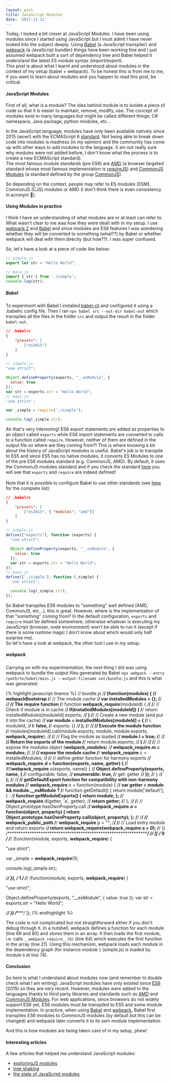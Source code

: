 ```yaml
---
layout: post
title: JavaScript Modules
date: '2017-11-21'
---
```


Today, I looked a bit closer at JavaScript Modules. I have been using modules since I started using JavaScript but I must admit I have never looked into the subject deeply. Using [Babel](https://babeljs.io/) (a JavaScript transpiler) and [webpack](https://webpack.js.org/) (a JavaScript bundler) things have been working fine and I just assumed webpack built a sort of dependency tree and Babel helped it understand the latest ES module syntax (import/export).
<br/>
This post is about what I learnt and understood about modules in the context of my setup (babel + webpack). To be honest this is from me to me, if you want to learn about modules and you happen to read this post, be critical.

#### JavaScript Modules

First of all, what is a module? The idea behind module is to isolate a piece of code so that it is easier to maintain, remove, modify, use. The concept of modules exist in many languages but might be called different things: C# namespace, Java package, python modules, etc...

In the JavaScript language, modules have only been available natively since 2015 (wow!) with the ECMAScript 6 [standard](http://www.ecma-international.org/ecma-262/6.0/ECMA-262.pdf). Not being able to break down code into modules is madness (in my opinion) and the community has come up with other ways to add modules to the language. (I am not really sure why modules were not added before, I don't know what the process is to create a new ECMAScript standard).
<br/>
The most famous module standards (pre ES6) are [AMD](https://github.com/amdjs/amdjs-api/blob/master/AMD.md)
(a browser targeted standard whose most famous implementation is [requireJS](http://requirejs.org/)) and [CommonJS Modules](http://wiki.commonjs.org/wiki/Modules/1.1) (a standard defined by the group [CommonJS](https://en.wikipedia.org/wiki/CommonJS)).

So depending on the context, people may refer to ES modules (ESM), CommonJS (CJS) modules or AMD (I don't think there is even consistency in acronym 🤔).



#### Using Modules in practice

I think I have an understanding of what modules are or at least can refer to. What wasn't clear to me was how they were dealt with in my setup. I use [webpack 2](https://webpack.js.org/) and [Babel](https://babeljs.io/) and since modules are ES6 features I was wondering whether they will be converted to something (what??) by Babel or whether webpack will deal with them directly (but how??). I was super confused.

So, let's have a look at a piece of code like below:

```javascript
// simple.js
export let str = "Hello World";

// main.js
import { str } from './simple';
console.log(str);
```

##### Babel

To experiment with Babel I installed [babel-cli](https://babeljs.io/docs/usage/cli/) and configured it using a .babelrc config file. Then I ran `npx babel src --out-dir babel-out` which transpiles all the files in the folder `src` and output the result in the folder `babel-out`.
```json
// .babelrc
{
    "presets": [
        ["es2015"]
    ]
}
```
```javascript
// simple.js
"use strict";

Object.defineProperty(exports, "__esModule", {
  value: true
});
var str = exports.str = "Hello World";
// main.js
'use strict';

var _simple = require('./simple');

console.log(_simple.str);
```

Ah that's very interesting! ES6 export statements are added as properties to an object called `exports` while ES6 import statements are converted to calls to a function called `require`. However, neither of them are defined in the output file so where are they coming from?! This is where knowing a bit about the history of JavaScript modules is useful. Babel's job is to transpile to ES5 and since ES5 has no native modules, it converts ES Modules to one of the pre ES6 modules standard (e.g. CommonJS, AMD). By default, it uses the CommonJS modules standard and if you check the standard [here](http://wiki.commonjs.org/wiki/Modules/1.1) you will see that `exports` and `require` are indeed defined!
<br/>  
Note that it is possible to configure Babel to use other standards (see [here](https://babeljs.io/docs/plugins/preset-es2015/#optionsmodules) for the complete list):

```json
// .babelrc
{
    "presets": [
        ["es2015", { "modules": "amd"}]
    ]
}
```
```javascript
// simple.js
define(["exports"], function (exports) {
  "use strict";

  Object.defineProperty(exports, "__esModule", {
    value: true
  });
  var str = exports.str = "Hello World";
});
// main.js
define(['./simple'], function (_simple) {
  'use strict';

  console.log(_simple.str);
});
```

So Babel transpiles ES6 modules to "something" well defined (AMD, CommonJS, etc...), this is great. However, where is the implementation of that "something" coming from? In the default configuration, `exports` and `require` must be defined somewhere, otherwise whatever is executing my JavaScript (browser, node environment) won't be able to run it (except if there is some runtime magic I don't know about which would only half surprise me).
<br/>
So let's have a look at webpack, the other tool I use in my setup.


##### webpack

Carrying on with my experimentation, the next thing I did was using webpack to bundle the output files generated by Babel `npx webpack --entry /path/to/babel/main.js --output-filename out/bundle.js` and this is what was generated:

{% highlight javascript linenos %}
// bundle.js
/******/ (function(modules) { // webpackBootstrap
/******/ 	// The module cache
/******/ 	var installedModules = {};
/******/
/******/ 	// The require function
/******/ 	function __webpack_require__(moduleId) {
/******/
/******/ 		// Check if module is in cache
/******/ 		if(installedModules[moduleId]) {
/******/ 			return installedModules[moduleId].exports;
/******/ 		}
/******/ 		// Create a new module (and put it into the cache)
/******/ 		var module = installedModules[moduleId] = {
/******/ 			i: moduleId,
/******/ 			l: false,
/******/ 			exports: {}
/******/ 		};
/******/
/******/ 		// Execute the module function
/******/ 		modules[moduleId].call(module.exports, module, module.exports, __webpack_require__);
/******/
/******/ 		// Flag the module as loaded
/******/ 		module.l = true;
/******/
/******/ 		// Return the exports of the module
/******/ 		return module.exports;
/******/ 	}
/******/
/******/
/******/ 	// expose the modules object (__webpack_modules__)
/******/ 	__webpack_require__.m = modules;
/******/
/******/ 	// expose the module cache
/******/ 	__webpack_require__.c = installedModules;
/******/
/******/ 	// define getter function for harmony exports
/******/ 	__webpack_require__.d = function(exports, name, getter) {
/******/ 		if(!__webpack_require__.o(exports, name)) {
/******/ 			Object.defineProperty(exports, name, {
/******/ 				configurable: false,
/******/ 				enumerable: true,
/******/ 				get: getter
/******/ 			});
/******/ 		}
/******/ 	};
/******/
/******/ 	// getDefaultExport function for compatibility with non-harmony modules
/******/ 	__webpack_require__.n = function(module) {
/******/ 		var getter = module && module.__esModule ?
/******/ 			function getDefault() { return module['default']; } :
/******/ 			function getModuleExports() { return module; };
/******/ 		__webpack_require__.d(getter, 'a', getter);
/******/ 		return getter;
/******/ 	};
/******/
/******/ 	// Object.prototype.hasOwnProperty.call
/******/ 	__webpack_require__.o = function(object, property) { return Object.prototype.hasOwnProperty.call(object, property); };
/******/
/******/ 	// __webpack_public_path__
/******/ 	__webpack_require__.p = "";
/******/
/******/ 	// Load entry module and return exports
/******/ 	return __webpack_require__(__webpack_require__.s = 0);
/******/ })
/************************************************************************/
/******/ ([
/* 0 */
/***/ (function(module, exports, __webpack_require__) {

"use strict";


var _simple = __webpack_require__(1);

console.log(_simple.str);

/***/ }),
/* 1 */
/***/ (function(module, exports, __webpack_require__) {

"use strict";


Object.defineProperty(exports, "__esModule", {
  value: true
});
var str = exports.str = "Hello World";

/***/ })
/******/ ]);
{% endhighlight %}

The code is not complicated but not straightforward either if you don't debug through it. In a nutshell, webpack defines a function for each module (line 69 and 80) and stores them in an array. It then loads the first module, i.e. calls `__webpack_require__(0)` (line 64) which executes the first function in the array (line 21). Using this mechanism, webpack loads each module in the dependency graph (for instance module `1` (simple.js) is loaded by module `0` at line 74).


#### Conclusion

So here is what I understand about modules now (and remember to double check what I am writing): JavaScript modules have only existed since [ES6](http://www.ecma-international.org/ecma-262/6.0/ECMA-262.pdf) (2015) so they are very recent. However, modules were added to the languages thanks to third party libraries and standards such as [AMD](https://github.com/amdjs/amdjs-api/blob/master/AMD.md) and [CommonJS Modules](http://wiki.commonjs.org/wiki/Modules/1.1). For web applications, since browsers do not widely support ES6 yet, ES6 modules must be transpiled to ES5 and some module implementation. In practice, when using [Babel](https://babeljs.io/) and [webpack](https://webpack.js.org/), Babel first transpiles ES6 modules to CommonJS modules (by default but this can be changed) and webpack later converts it to its own module implementation.

And this is how modules are being taken care of in my setup, phew!


#### Interesting articles

A few articles that helped me understand JavaScript modules:
* [exploringJS modules](http://exploringjs.com/es6/ch_modules.html)
* [tree shaking](https://medium.freecodecamp.org/tree-shaking-es6-modules-in-webpack-2-1add6672f31b)
* [the state of JavaScript modules](https://medium.com/webpack/the-state-of-javascript-modules-4636d1774358)